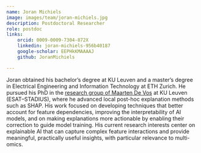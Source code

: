 ```yaml
---
name: Joran Michiels
image: images/team/joran-michiels.jpg
description: Postdoctoral Researcher
role: postdoc
links:
    orcid: 0009-0009-7304-872X
    linkedin: joran-michiels-956b40187
    google-scholar: EEPHkKMAAAAJ
    github: JoranMichiels

---
```

Joran obtained his bachelor’s degree at KU Leuven and a master’s degree in Electrical Engineering and Information Technology at ETH Zurich. He pursued his PhD in the [research group of Maarten De Vos](https://biomed-kuleuven.web.app/) at KU Leuven (ESAT–STADIUS), where he advanced local post-hoc explanation methods such as SHAP. His work focused on developing techniques that better account for feature dependencies, improving the interpretability of AI models, and on making explanations more actionable by enabling their correction to guide model training. His current research interests center on explainable AI that can capture complex feature interactions and provide meaningful, practically useful insights, with particular relevance to multi-omics.